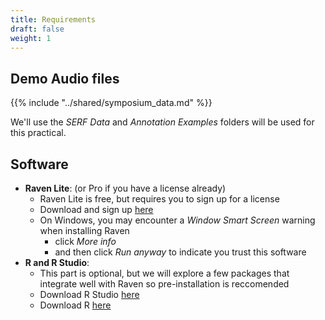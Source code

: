```yaml
---
title: Requirements
draft: false
weight: 1
---
```


## Demo Audio files

{{% include "../shared/symposium_data.md" %}}

We'll use the _SERF Data_ and _Annotation Examples_ folders will be used for this practical.

## Software


 - **Raven Lite**: (or Pro if you have a license already)
     - Raven Lite is free, but requires you to sign up for a license
     - Download and sign up [here](https://ravensoundsoftware.com/raven-lite-downloads/)
     - On Windows, you may encounter a _Window Smart Screen_ warning when installing Raven
       - click _More info_ 
       - and then click _Run anyway_ to indicate you trust this software
 - **R and R Studio**:
   - This part is optional, but we will explore a few packages that integrate well with Raven so pre-installation is reccomended
   - Download R Studio [here](https://www.rstudio.com/products/rstudio/download/)
   - Download R [here](https://cran.r-project.org/bin/windows/base/)



